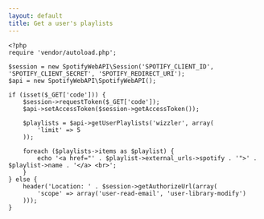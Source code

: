 ```yaml
---
layout: default
title: Get a user's playlists
---
```


    <?php
    require 'vendor/autoload.php';

    $session = new SpotifyWebAPI\Session('SPOTIFY_CLIENT_ID', 'SPOTIFY_CLIENT_SECRET', 'SPOTIFY_REDIRECT_URI');
    $api = new SpotifyWebAPI\SpotifyWebAPI();

    if (isset($_GET['code'])) {
        $session->requestToken($_GET['code']);
        $api->setAccessToken($session->getAccessToken());

        $playlists = $api->getUserPlaylists('wizzler', array(
            'limit' => 5
        ));

        foreach ($playlists->items as $playlist) {
            echo '<a href="' . $playlist->external_urls->spotify . '">' . $playlist->name . '</a> <br>';
        }
    } else {
        header('Location: ' . $session->getAuthorizeUrl(array(
            'scope' => array('user-read-email', 'user-library-modify')
        )));
    }
